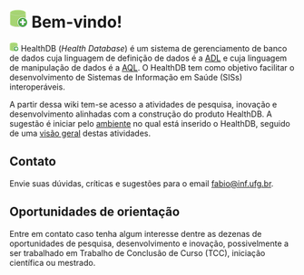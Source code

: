 # ![](icon-32x32.png) Bem-vindo!

![](icon-16x16.png) HealthDB (_Health Database_) é um sistema de gerenciamento de banco de dados cuja linguagem de definição de dados é a [ADL](http://www.openehr.org/releases/AM/latest/docs/ADL2/ADL2.html) e cuja linguagem de manipulação de dados é a [AQL](http://www.openehr.org/releases/QUERY/latest/docs/AQL/AQL.html). O HealthDB tem como objetivo facilitar o desenvolvimento de Sistemas de Informação em Saúde (SISs) interoperáveis. 

A partir dessa wiki tem-se acesso a atividades de pesquisa, inovação e desenvolvimento alinhadas com a construção do produto HealthDB. A sugestão é iniciar pelo [ambiente](https://github.com/kyriosdata/db/wiki/Arquitetura-corporativa) no qual está inserido o HealthDB, seguido de uma [visão geral](https://github.com/kyriosdata/db/wiki/Vis%C3%A3o-geral) destas atividades.

## Contato
Envie suas dúvidas, críticas e sugestões para o email fabio@inf.ufg.br.

## Oportunidades de orientação
Entre em contato caso tenha algum interesse dentre as dezenas de oportunidades de pesquisa, desenvolvimento e inovação, possivelmente a ser trabalhado em Trabalho de Conclusão de Curso (TCC), iniciação científica ou mestrado. 
